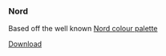 ### Nord
Based off the well known [Nord colour palette](https://www.nordtheme.com/)

[Download](https://github.com/Quinxxxx/Disc-stuff/blob/main/nord.json)
